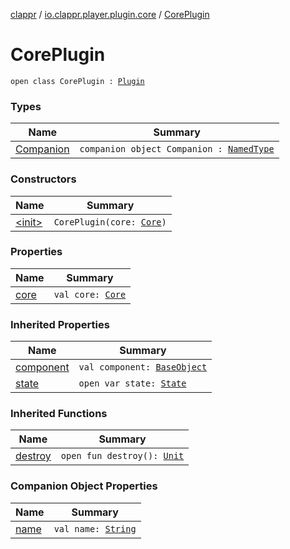 [clappr](../../index.md) / [io.clappr.player.plugin.core](../index.md) / [CorePlugin](./index.md)

# CorePlugin

`open class CorePlugin : `[`Plugin`](../../io.clappr.player.plugin/-plugin/index.md)

### Types

| Name | Summary |
|---|---|
| [Companion](-companion/index.md) | `companion object Companion : `[`NamedType`](../../io.clappr.player.base/-named-type/index.md) |

### Constructors

| Name | Summary |
|---|---|
| [&lt;init&gt;](-init-.md) | `CorePlugin(core: `[`Core`](../../io.clappr.player.components/-core/index.md)`)` |

### Properties

| Name | Summary |
|---|---|
| [core](core.md) | `val core: `[`Core`](../../io.clappr.player.components/-core/index.md) |

### Inherited Properties

| Name | Summary |
|---|---|
| [component](../../io.clappr.player.plugin/-plugin/component.md) | `val component: `[`BaseObject`](../../io.clappr.player.base/-base-object/index.md) |
| [state](../../io.clappr.player.plugin/-plugin/state.md) | `open var state: `[`State`](../../io.clappr.player.plugin/-plugin/-state/index.md) |

### Inherited Functions

| Name | Summary |
|---|---|
| [destroy](../../io.clappr.player.plugin/-plugin/destroy.md) | `open fun destroy(): `[`Unit`](https://kotlinlang.org/api/latest/jvm/stdlib/kotlin/-unit/index.html) |

### Companion Object Properties

| Name | Summary |
|---|---|
| [name](name.md) | `val name: `[`String`](https://kotlinlang.org/api/latest/jvm/stdlib/kotlin/-string/index.html) |
